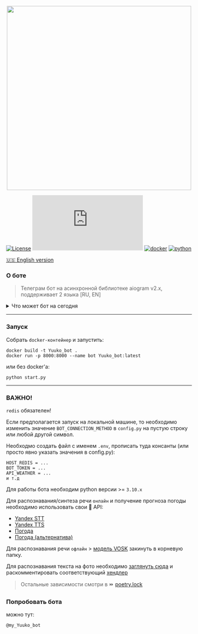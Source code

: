 <p align="center">
  <img alt="" src="https://i.ibb.co/FX1jp6H/preview-logo.webp" width="500px">
</p>

[![License](https://img.shields.io/badge/License-Apache_2.0-blue.svg)](https://github.com/bbt-t/Yuuko/blob/master/LICENSE)
[![Latest release](https://badgen.net/github/release/Naereen/Strapdown.js)](https://github.com/bbt-t/Yuuko/releases/tag/v2.3.5)
[![docker](https://badges.aleen42.com/src/docker.svg)](https://www.docker.com/get-started)
[![python](https://badges.aleen42.com/src/python.svg)](https://www.python.org/downloads/release/python-3102/)

[:us: English version](README_en.md)
### О боте

>Телеграм бот на асинхронной библиотеке aiogram v2.x, поддерживает 2 языка [RU, EN]


<details>
 <summary>Что может бот на сегодня</summary>
<ul>
  <li>Оповестить о погоде :heavy_check_mark:</li>
  <li>Напомнить о делах :heavy_check_mark:</li>
  <li>Сохранять пароли :heavy_check_mark:</li>
  <li>Узнать какие дни "удачные" для стрижки :heavy_check_mark:</li>
  <li>Получить гороскоп :heavy_check_mark:</li>
  <li>Распознать текст на фото ️:warning:</li>
</ul>
</details>

***

### Запуск
Собрать `docker-контейнер` и запустить:
```
docker build -t Yuuko_bot .
docker run -p 8000:8000 --name bot Yuuko_bot:latest 
```
или без docker'a:
```
python start.py
```

***

### ВАЖНО!
`redis` обязателен!

Если предполагается запуск на локальной машине, то необходимо изменить значение `BOT_CONNECTION_METHOD` в `config.py` на пустую строку или любой другой символ.

Необходмо создать файл с именем `.env`, прописать туда консанты (или просто явно указать значения в config.py):
```
HOST_REDIS = ...
BOT_TOKEN = ...
API_WEATHER = ...
и т.д
``` 
Для работы бота необходим python версии >= `3.10.x`

Для распознавания/синтеза речи `онлайн` и получение прогноза погоды необходимо использовать свои :key: API:
- [Yandex STT](https://cloud.yandex.ru/docs/speechkit/stt/)
- [Yandex TTS](https://cloud.yandex.ru/docs/speechkit/tts/)
- [Погода](https://openweathermap.org/api)
- [Погода (альтернатива)](https://developer.accuweather.com)

Для  распознавания речи `офлайн` > [модель VOSK](https://alphacephei.com/vosk/models) закинуть в корневую папку.

Для распознавания текста на фото необходимо [заглянуть сюда](https://github.com/bbt-t/what_is_there) и раскомментировать соответствующий [хендлер](https://github.com/bbt-t/bot-pet/blob/master/handlers/__init__.py)

>Остальные зависимости смотри в :fast_forward: [poetry.lock](https://github.com/bbt-t/bot-pet-project/blob/master/poetry.lock)


### Попробовать бота

можно тут:

```
@my_Yuuko_bot
```
